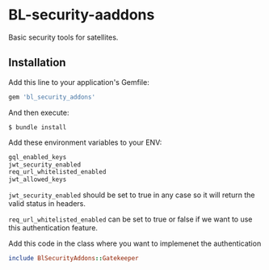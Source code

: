 # BL-security-aaddons

Basic security tools for satellites.

## Installation

Add this line to your application's Gemfile:

```ruby
gem 'bl_security_addons'
```

And then execute:
```
$ bundle install
```

Add these environment variables to your ENV:
```ruby
gql_enabled_keys
jwt_security_enabled
req_url_whitelisted_enabled
jwt_allowed_keys
```
```jwt_security_enabled``` should be set to true in any case so it will return the valid status in headers.

```req_url_whitelisted_enabled``` can be set to true or false if we want to use this authentication feature.

Add this code in the class where you want to implemenet the authentication
``` ruby 
include BlSecurityAddons::Gatekeeper
````